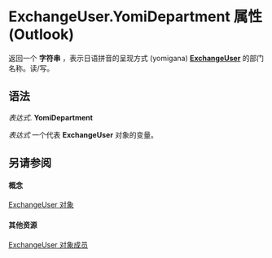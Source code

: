 
# ExchangeUser.YomiDepartment 属性 (Outlook)

返回一个 **字符串** ，表示日语拼音的呈现方式 (yomigana) **[ExchangeUser](6ec117d1-7fdb-aa36-b567-1242f8238df0.md)** 的部门名称。读/写。


## 语法

 _表达式_. **YomiDepartment**

 _表达式_ 一个代表 **ExchangeUser** 对象的变量。


## 另请参阅


#### 概念


[ExchangeUser 对象](6ec117d1-7fdb-aa36-b567-1242f8238df0.md)
#### 其他资源


[ExchangeUser 对象成员](b9489e9d-0b8e-1c8d-d5df-8def4b1ee5e8.md)